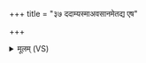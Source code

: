 +++
title = "३७ ददाम्यस्माअवसानमेतद्य एष"

+++
<details><summary>मूलम् (VS)</summary>

ददा॑म्यस्माअव॒सान॑मे॒तद्य ए॒ष आग॒न्मम॒ चेदभू॑दि॒ह।  
य॒मश्चि॑कि॒त्वान्प्रत्ये॒तदा॑ह॒ममै॒ष रा॒य उप॑ तिष्ठतामि॒ह ॥
</details>